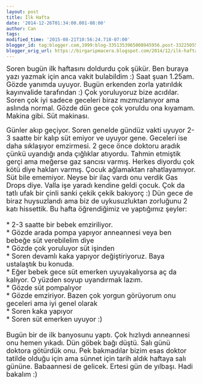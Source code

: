 ```yaml
---
layout: post
title: İlk Hafta
date: '2014-12-26T01:34:00.001-08:00'
author: Can
tags:
modified_time: '2015-08-21T10:56:24.718-07:00'
blogger_id: tag:blogger.com,1999:blog-3351353965008945956.post-332250550697230803
blogger_orig_url: https://birgaripmacera.blogspot.com/2014/12/ilk-hafta.html
---
```


<span style="font-size: large;">Soren bugün ilk haftasını doldurdu çok şükür. Ben buraya yazı yazmak için anca vakit bulabildim :) Saat şuan 1.25am. Gözde yanımda uyuyor. Bugün erkenden zorla yatırıldık kayınvalide tarafından :) Çok yoruluyoruz bize acıdılar. Soren çok iyi sadece geceleri biraz mızmızlanıyor ama aslında normal. Gözde dün gece çok yoruldu ona kıyamam. Makina gibi. Süt makinası.</span><br />
<a name='more'></a><br />
<span style="font-size: large;">Günler akıp geçiyor. Soren genelde gündüz vakti uyuyor 2-3 saatte bir kalıp süt emiyor ve uyuyor gene. Geceleri ise daha sıklaşıyor emzirmesi. 2 gece önce doktoru aradık çünkü uyandığı anda çığlıklar atıyordu. Tahmin etmiştik gerçi ama meğerse gaz sancısı varmış. Herkes diyordu çok kötü diye hakları varmış. Çocuk ağlamaktan rahatlayamıyor. Süt bile ememiyor. Neyse bir ilaç vardı onu verdik Gas Drops diye. Valla işe yaradı kendine geldi çocuk. Çok da tatlı ufak bir çinli sanki çekik çekik bakıyorç :) Dün gece de biraz huysuzlandı ama biz de uykusuzluktan zorluğunu 2 katı hissettik. Bu hafta öğrendiğimiz ve yaptığımız şeyler:</span><br />
<span style="font-size: large;"><br /></span>
<span style="font-size: large;">* 2-3 saatte bir bebek emziriliyor.</span><br />
<span style="font-size: large;">* Gözde arada pompa yapıyor anneannesi veya ben bebeğe süt verebilelim diye</span><br />
<span style="font-size: large;">* Gözde çok yoruluyor süt işinden</span><br />
<span style="font-size: large;">* Soren devamlı kaka yapıyor değiştiriyoruz. Baya ustalaştık bu konuda.</span><br />
<span style="font-size: large;">* Eğer bebek gece süt emerken uyuyakalıyorsa aç da kalıyor. O yüzden soyup uyandırmak lazım.</span><br />
<span style="font-size: large;">* Gözde süt pompalıyor</span><br />
<span style="font-size: large;">* Gözde emziriyor. Bazen çok yorgun görüyorum onu geceleri ama iyi genel olarak</span><br />
<span style="font-size: large;">* Soren kaka yapıyor</span><br />
<span style="font-size: large;">* Soren süt emerken uyuyor :)</span><br />
<span style="font-size: large;"><br /></span>
<span style="font-size: large;">Bugün bir de ilk banyosunu yaptı. Çok hızlıydı anneannesi onu hemen yıkadı. Dün göbek bağı düştü. Salı günü doktora götürdük onu. Pek bakmadılar bizim esas doktor tatilde olduğu için ama sünnet için tarih aldık haftaya salı gününe. Babaannesi de gelicek. Ertesi gün de yılbaşı. Hadi bakalım :)</span>